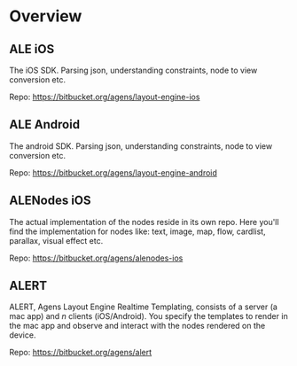 Overview
========

## ALE iOS

The iOS SDK. Parsing json, understanding constraints, node to view conversion etc.

Repo: https://bitbucket.org/agens/layout-engine-ios  

## ALE Android

The android SDK. Parsing json, understanding constraints, node to view conversion etc.

Repo: https://bitbucket.org/agens/layout-engine-android

## ALENodes iOS

The actual implementation of the nodes reside in its own repo. Here you'll find the implementation for nodes like: text, image, map, flow, cardlist, parallax, visual effect etc.

Repo: https://bitbucket.org/agens/alenodes-ios

## ALERT

ALERT, Agens Layout Engine Realtime Templating, consists of a server (a mac app) and *n* clients (iOS/Android). You specify the templates to render in the mac app and observe and interact with the nodes rendered on the device.

Repo: https://bitbucket.org/agens/alert
